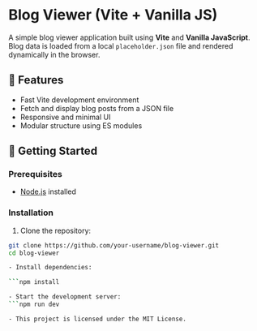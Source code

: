 # Blog Viewer (Vite + Vanilla JS)

A simple blog viewer application built using **Vite** and **Vanilla JavaScript**. Blog data is loaded from a local `placeholder.json` file and rendered dynamically in the browser.

## 📸 Features

- Fast Vite development environment
- Fetch and display blog posts from a JSON file
- Responsive and minimal UI
- Modular structure using ES modules

## 🚀 Getting Started

### Prerequisites

- [Node.js](https://nodejs.org/) installed

### Installation

1. Clone the repository:

```bash
git clone https://github.com/your-username/blog-viewer.git
cd blog-viewer

- Install dependencies:

```npm install

- Start the development server:
```npm run dev

- This project is licensed under the MIT License.